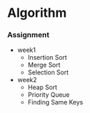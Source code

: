 # Algorithm

### Assignment 
- week1
	- Insertion Sort
	- Merge Sort
	- Selection Sort
- week2
	- Heap Sort
	- Priority Queue
	- Finding Same Keys
